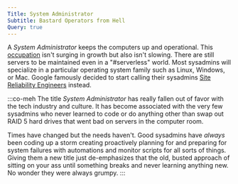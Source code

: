 ```yaml
---
Title: System Administrator
Subtitle: Bastard Operators from Hell
Query: true
---
```


A *System Administrator* keeps the computers up and operational. This [occupation](../) isn't surging in growth but also isn't slowing. There are still servers to be maintained even in a "#serverless" world. Most sysadmins will specialize in a particular operating system family such as Linux, Windows, or Mac. Google famously decided to start calling their sysadmins [Site Reliability Engineers](../sre/) instead. 

:::co-meh
The title *System Administrator* has really fallen out of favor with the tech industry and culture. It has become associated with the very few sysadmins who never learned to code or do anything other than swap out RAID 5 hard drives that went bad on servers in the computer room. 

Times have changed but the needs haven't. Good sysadmins have *always* been coding up a storm creating proactively planning for and preparing for system failures with automations and monitor scripts for all sorts of things. Giving them a new title just de-emphasizes that the old, busted approach of sitting on your ass until something breaks and never learning anything new. No wonder they were always grumpy.
:::
